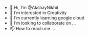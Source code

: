 - 👋 Hi, I’m @AkshayNikhil
- 👀 I’m interested in Creativity
- 🌱 I’m currently learning google cloud
- 💞️ I’m looking to collaborate on ...
- 📫 How to reach me ...

<!---
AkshayNikhil/AkshayNikhil is a ✨ special ✨ repository because its `README.md` (this file) appears on your GitHub profile.
You can click the Preview link to take a look at your changes.
--->
